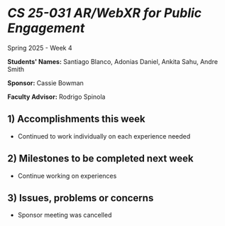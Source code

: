 # *CS 25-031 AR/WebXR for Public Engagement*

Spring 2025 - Week 4

**Students' Names:**
Santiago Blanco, Adonias Daniel, Ankita Sahu, Andre Smith  

**Sponsor:**
Cassie Bowman  

**Faculty Advisor:**
Rodrigo Spinola  

## 1) Accomplishments this week ##
   - Continued to work individually on each experience needed

## 2) Milestones to be completed next week ##
   - Continue working on experiences

## 3) Issues, problems or concerns ##
   - Sponsor meeting was cancelled